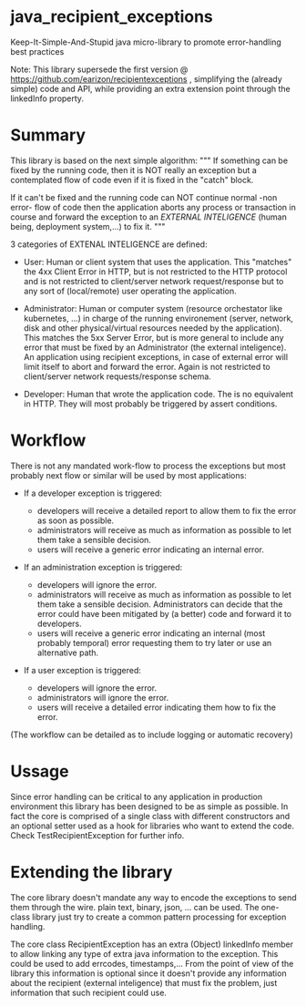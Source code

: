 # java_recipient_exceptions
 Keep-It-Simple-And-Stupid java micro-library to promote error-handling best practices

Note: This library  supersede the first version @ https://github.com/earizon/recipientexceptions , simplifying the (already simple) code and API,
while providing an extra extension point through the linkedInfo property.

# Summary
 This library is based on the next simple algorithm:
"""
   If something can be fixed by the running code, then it is NOT really an exception but a contemplated flow of code even if it is fixed in the "catch" block. 

   If it can't be fixed and the running code can NOT continue normal -non error- flow of code then the application aborts any process or transaction in course and forward the exception to an *EXTERNAL INTELIGENCE* (human being, deployment system,...) to fix it.
"""

3 categories of EXTENAL INTELIGENCE are defined: 
* User: Human or client system that uses the application. This "matches" the 4xx Client Error in HTTP, but is not restricted to the HTTP protocol and is not restricted to client/server network request/response but to any sort of (local/remote) user operating the application.

* Administrator: Human or computer system (resource orchestator like kubernetes, ...) in charge of the running environement (server, network, disk and other physical/virtual resources needed by the application). This matches the 5xx Server Error, but is more general to include any error that must be fixed by an Administrator (the external inteligence). An application using recipient exceptions, in case of external error will limit itself to abort and forward the error. Again is not restricted to client/server network requests/response schema.

* Developer: Human that wrote the application code. The is no equivalent in HTTP. They will most probably be triggered by assert conditions.

# Workflow
There is not any mandated work-flow to process the exceptions but most probably next flow or similar will be used by most applications:
- If a developer exception is triggered:
  - developers will receive a detailed report to allow them to fix the error as soon as possible.
  - administrators will receive as much as information as possible to let them take a sensible decision.
  - users will receive a generic error indicating an internal error.

- If an administration exception is triggered:
  - developers will ignore the error.
  - administrators will receive as much as information as possible to let them take a sensible decision. Administrators can decide that the error could have been mitigated by (a better) code and forward it to developers.
  - users will receive a generic error indicating an internal (most probably temporal) error requesting them to try later or use an
    alternative path.

- If a user exception is triggered:
  - developers will ignore the error.
  - administrators will ignore the error.
  - users will receive a detailed error indicating them how to fix the error.

(The workflow can be detailed as to include logging or automatic recovery)

# Ussage
Since error handling can be critical to any application in production environment this library has been designed to be as simple as possible. In fact the core is comprised of a single class with different constructors and an optional setter used as a hook for libraries who want to extend the code. Check TestRecipientException for further info.
 
# Extending the library
The core library doesn't mandate any way to encode the exceptions to send them through the wire. plain text, binary, json, ... can be used. The one-class library just try to create a common pattern processing for exception handling.

The core class RecipientException has an extra (Object) linkedInfo member to allow linking any type of extra java information to the exception. This could be used to add errcodes, timestamps,... From the point of view of the library this information is optional since it doesn't provide any information about the recipient (external inteligence) that must fix the problem, just information that such recipient could use.
